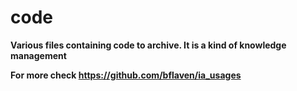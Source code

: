 # code
**Various files containing code to archive. It is a kind of knowledge management**

**For more check https://github.com/bflaven/ia_usages**





